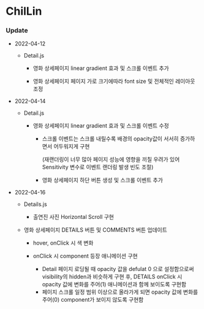 # ChilLin

### Update

-  2022-04-12

   -  Detail.js

      -  영화 상세페이지 linear gradient 효과 및 스크롤 이벤트 추가

      -  영화 상세페이지 페이지 가로 크기에따라 font size 및 전체적인 레이아웃 조정

-  2022-04-14

   -  Detail.js

      -  영화 상세페이지 linear gradient 효과 및 스크롤 이벤트 수정

         -  스크롤 이벤트는 스크롤 내릴수록 배경의 opacity값이 서서히 증가하면서 어두워지게 구현

            (재랜더링이 너무 많아 페이지 성능에 영향을 끼칠 우려가 있어 Sensitivity 변수로 이벤트 랜더링 발생 빈도 조절)

         -  영화 상세페이지 하단 버튼 생성 및 스크롤 이벤트 추가

-  2022-04-16

   -  Details.js

      -  출연진 사진 Horizontal Scroll 구현

   -  영화 상세페이지 DETAILS 버튼 및 COMMENTS 버튼 업데이트

      -  hover, onClick 시 색 변화

      -  onClick 시 component 등장 애니메이션 구현
         -  Detail 페이지 로딩될 때 opacity 값을 defulat 0 으로 설정함으로써 visibility의 hidden과 비슷하게 구현 후, DETAILS onClick 시 opacity 값에 변화를 주어(1) 애니메이션과 함께 보이도록 구현함
         -  페이지 스크롤 일정 범위 이상으로 올라가게 되면 opacity 값에 변화를 주어(0) component가 보이지 않도록 구현함
